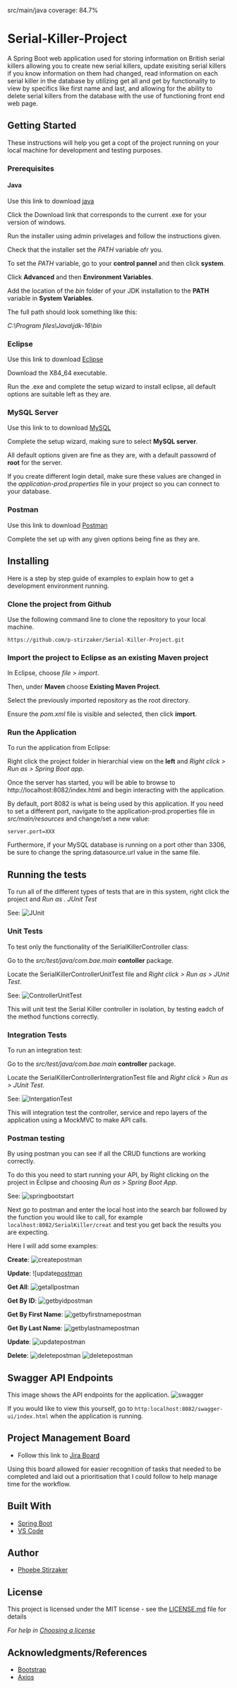 src/main/java coverage: 84.7%
# Serial-Killer-Project

A Spring Boot web application used for storing information on British serial killers allowing you to create new serial killers, update exisiting serial killers if you know information on them had changed, read information on each serial killer in the database by utilizing get all and get by functionality to view by specifics like first name and last, and allowing for the ability to delete serial killers from the database with the use of functioning front end web page.

## Getting Started

These instructions will help you get a copt of the project running on your local machine for development and testing purposes. 

### Prerequisites

#### Java
Use this link to download [java](https://www.oracle.com/java/technologies/javase/jdk14-archive-downloads.html)

Click the Download link that corresponds to the current .exe for your version of windows.

Run the installer using admin privelages and follow the instructions given.

Check that the installer set the _PATH_ variable ofr you.

To set the _PATH_ variable, go to your **control pannel** and then click **system**.

Click **Advanced** and then **Environment Variables**.

Add the location of the _bin_ folder of your JDK installation to the **PATH** variable in **System Variables**.

The full path should look something like this:

_C:\Program files\Java\jdk-16\bin_

### Eclipse
Use this link to download [Eclipse](https://www.eclipse.org/downloads/)

Download the X84_64 executable.

Run the .exe and complete the setup wizard to install eclipse, all default options are suitable left as they are.

### MySQL Server
Use this link to to download [MySQL](https://dev.mysql.com/downloads/installer/)

Complete the setup wizard, making sure to select **MySQL server**.

All default options given are fine as they are, with a default passowrd of **root** for the server.

If you create different login detail, make sure these values are changed in the _application-prod.properties_ file in your project so you can connect to your database.

### Postman
Use this link to download [Postman](https://www.postman.com/downloads/)

Complete the set up with any given options being fine as they are.

## Installing
Here is a step by step guide of examples to explain how to get a development environment running.

### Clone the project from Github
Use the following command line to clone the repository to your local machine.

`https://github.com/p-stirzaker/Serial-Killer-Project.git`

### Import the project to Eclipse as an existing Maven project
In Eclipse, choose _file_ > _import_.

Then, under **Maven** choose **Existing Maven Project**.

Select the previously imported repository as the root directory.

Ensure the _pom.xml_ file is visible and selected, then click **import**.

### Run the Application
To run the application from Eclipse:

Right click the project folder in hierarchial view on the **left** and _Right click > Run as > Spring Boot app_.

Once the server has started, you will be able to browse to http://localhost:8082/index.html and begin interacting with the application.

By default, port 8082 is what is being used by this application. If you need to set a different port, navigate to the application-prod.properties file in _src/main/resources_ and change/set a new value:

`server.port=XXX`

Furthermore, if your MySQL database is running on a port other than 3306, be sure to change the spring.datasource.url value in the same file.

## Running the tests
To run all of the different types of tests that are in this system, right click the project and _Run as . JUnit Test_

See: 
![JUnit](https://github.com/p-stirzaker/Serial-Killer-Project/blob/dev/Documentation/JUnit.png)

### Unit Tests
To test only the functionality of the SerialKillerController class:

Go to the _src/test/java/com.bae.main_ **contoller** package.

Locate the SerialKillerControllerUnitTest file and _Right click > Run as > JUnit Test_.

See: 
![ControllerUnitTest](https://github.com/p-stirzaker/Serial-Killer-Project/blob/dev/Documentation/ControllerUnitTestGuide.png)

This will unit test the Serial Killer controller in isolation, by testing eadch of the method functions correctly.

### Integration Tests
To run an integration test:

Go to the _src/test/java/com.bae.main_ **controller** package.

Locate the SerialKillerControllerIntergrationTest file and _Right click > Run as > JUnit Test_.

See:
![IntergationTest](https://github.com/p-stirzaker/Serial-Killer-Project/blob/dev/Documentation/IntegrationTest.png)

This will integration test the controller, service and repo layers of the application using a MockMVC to make API calls.

### Postman testing
By using postman you can see if all the CRUD functions are working correctly.

To do this you need to start running your API, by Right clicking on the project in Eclipse and choosing _Run as > Spring Boot App_.

See: 
![springbootstart](https://github.com/p-stirzaker/Serial-Killer-Project/blob/dev/Documentation/Spring%20boot%20start.png)

Next go to postman and enter the local host into the search bar followed by the function you would like to call, for example `localhost:8082/SerialKiller/creat` and test you get back the results you are expecting.

Here I will add some examples:

**Create**:
![createpostman](https://github.com/p-stirzaker/Serial-Killer-Project/blob/dev/Documentation/Postman-create.png)

**Update**:
![update[postman](https://github.com/p-stirzaker/Serial-Killer-Project/blob/dev/Documentation/Postman-update.png)

**Get All**:
![getallpostman](https://github.com/p-stirzaker/Serial-Killer-Project/blob/dev/Documentation/Postman-getAll.png)

**Get By ID**:
 ![getbyidpostman](https://github.com/p-stirzaker/Serial-Killer-Project/blob/dev/Documentation/Postman-getByID.png)
  
 **Get By First Name**:
![getbyfirstnamepostman](https://github.com/p-stirzaker/Serial-Killer-Project/blob/dev/Documentation/Postman-getByFirstName.png)
 
 **Get By Last Name**:
![getbylastnamepostman](https://github.com/p-stirzaker/Serial-Killer-Project/blob/dev/Documentation/Postman-getByLasyName.png)
 
 **Update**:
![updatepostman]( https://github.com/p-stirzaker/Serial-Killer-Project/blob/dev/Documentation/Postman-update.png)

**Delete**:
![deletepostman](https://github.com/p-stirzaker/Serial-Killer-Project/blob/dev/Documentation/Postman-delete-part1.png)
![deletepostman](https://github.com/p-stirzaker/Serial-Killer-Project/blob/dev/Documentation/Postman-delete-part2.png)

## Swagger API Endpoints

This image shows the API endpoints for the application.
![swagger](https://github.com/p-stirzaker/Serial-Killer-Project/blob/dev/Documentation/Swagger%20API%20screenshot.png)

If you would like to view this yourself, go to `http:localhost:8082/swagger-ui/index.html` when the application is running.

## Project Management Board 
* Follow this link to [Jira Board](https://pstirzaker.atlassian.net/jira/software/projects/SKP/boards/6)

Using this board allowed for easier recognition of tasks that needed to be completed and laid out a prioritisation that I could follow to help manage time for the workflow.

## Built With
* [Spring Boot](https://spring.io/projects/spring-boot/)
* [VS Code](https://code.visualstudio.com/)

## Author
* [Phoebe Stirzaker](https://github.com/p-stirzaker)

## License
This project is licensed under the MIT license - see the [LICENSE.md](LICENSE.md) file for details 

*For help in [Choosing a license](https://choosealicense.com/)*

## Acknowledgments/References
* [Bootstrap](https://getbootstrap.com/)
* [Axios](https://axios-http.com/docs/intro)
